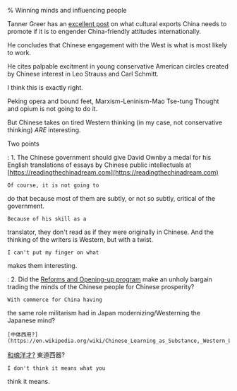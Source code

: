 % Winning minds and influencing people

Tanner Greer has an
[excellent post](https://scholars-stage.org/why-chinese-culture-has-not-conquered-us-all/)
on what cultural exports China needs to 
promote if it is to engender 
China-friendly attitudes internationally.

He concludes that Chinese engagement
with the West is what is most likely to 
work.

He cites palpable excitment in young 
conservative American circles created
by Chinese interest in Leo Strauss and
Carl Schmitt.

I think this is exactly right.

Peking opera and bound feet, 
Marxism-Leninism-Mao Tse-tung Thought
and opium is not going to do it.

But Chinese takes on tired Western 
thinking (in my case, not conservative 
thinking) *ARE* interesting.

Two points

:	1. The Chinese government should 
give David Ownby a medal for his English 
translations of essays by Chinese public 
intellectuals at
[https://readingthechinadream.com](https://readingthechinadream.com)

	Of course, it is not going to 
do that because most of them are subtly, 
or not so subtly, critical of the 
government.

	Because of his skill as a 
translator, they don't read as if they 
were originally in Chinese. And the 
thinking of the writers is Western, but 
with a twist.

	I can't put my finger on what 
makes them interesting.

:	2. Did the
[Reforms and Opening-up 
program](https://en.wikipedia.org/wiki/Reforms_and_Opening_Up)
make an unholy bargain trading the minds 
of the Chinese people for Chinese 
prosperity?

	With commerce for China having 
the same role militarism had in Japan 
modernizing/Westerning the Japanese mind?

	[中体西用?](https://en.wikipedia.org/wiki/Chinese_Learning_as_Substance,_Western_Learning_for_Application)
[和魂洋才?](https://www.japanese-wiki-corpus.org/history/Wakon%20yosai%20(Japanese%20spirit%20with%20Western%20learning).html)
東道西器?

	I don't think it means what you 
think it means.

